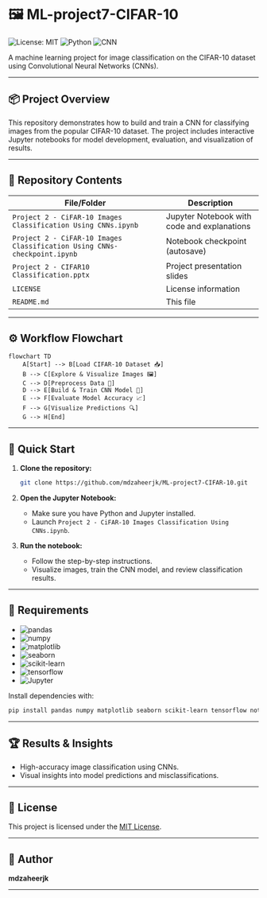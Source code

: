 # 🖼️ ML-project7-CIFAR-10

![License: MIT](https://img.shields.io/badge/License-MIT-green.svg)
![Python](https://img.shields.io/badge/Python-3.x-blue.svg)
![CNN](https://img.shields.io/badge/Algorithm-CNNs-purple.svg)

A machine learning project for image classification on the CIFAR-10 dataset using Convolutional Neural Networks (CNNs).

---


## 📦 Project Overview

This repository demonstrates how to build and train a CNN for classifying images from the popular CIFAR-10 dataset. The project includes interactive Jupyter notebooks for model development, evaluation, and visualization of results.

---

## 📁 Repository Contents

| File/Folder                                                   | Description                                      |
|---------------------------------------------------------------|--------------------------------------------------|
| `Project 2 - CiFAR-10 Images Classification Using CNNs.ipynb` | Jupyter Notebook with code and explanations      |
| `Project 2 - CiFAR-10 Images Classification Using CNNs-checkpoint.ipynb` | Notebook checkpoint (autosave)                  |
| `Project 2 - CIFAR10 Classification.pptx`                     | Project presentation slides                      |
| `LICENSE`                                                     | License information                              |
| `README.md`                                                   | This file                                        |

---

## ⚙️ Workflow Flowchart

```mermaid
flowchart TD
    A[Start] --> B[Load CIFAR-10 Dataset 📥]
    B --> C[Explore & Visualize Images 🖼️]
    C --> D[Preprocess Data 🧹]
    D --> E[Build & Train CNN Model 🤖]
    E --> F[Evaluate Model Accuracy 📈]
    F --> G[Visualize Predictions 🔍]
    G --> H[End]
```

---

## 🚀 Quick Start

1. **Clone the repository:**
   ```bash
   git clone https://github.com/mdzaheerjk/ML-project7-CIFAR-10.git
   ```

2. **Open the Jupyter Notebook:**
   - Make sure you have Python and Jupyter installed.
   - Launch `Project 2 - CiFAR-10 Images Classification Using CNNs.ipynb`.

3. **Run the notebook:**
   - Follow the step-by-step instructions.
   - Visualize images, train the CNN model, and review classification results.

---

## 🧰 Requirements

- ![pandas](https://img.shields.io/badge/-pandas-informational?logo=pandas&logoColor=white&color=purple)
- ![numpy](https://img.shields.io/badge/-numpy-informational?logo=numpy&logoColor=white&color=blue)
- ![matplotlib](https://img.shields.io/badge/-matplotlib-informational?logo=matplotlib&logoColor=white&color=orange)
- ![seaborn](https://img.shields.io/badge/-seaborn-informational?logo=seaborn&logoColor=white&color=teal)
- ![scikit-learn](https://img.shields.io/badge/-scikit--learn-informational?logo=scikit-learn&logoColor=white&color=yellow)
- ![tensorflow](https://img.shields.io/badge/-TensorFlow-informational?logo=TensorFlow&logoColor=white&color=red)
- ![Jupyter](https://img.shields.io/badge/-Jupyter-informational?logo=Jupyter&logoColor=white&color=red)

Install dependencies with:
```bash
pip install pandas numpy matplotlib seaborn scikit-learn tensorflow notebook
```

---

## 🏆 Results & Insights

- High-accuracy image classification using CNNs.
- Visual insights into model predictions and misclassifications.

---

## 📄 License

This project is licensed under the [MIT License](LICENSE).

---

## 👤 Author

**mdzaheerjk**

---
